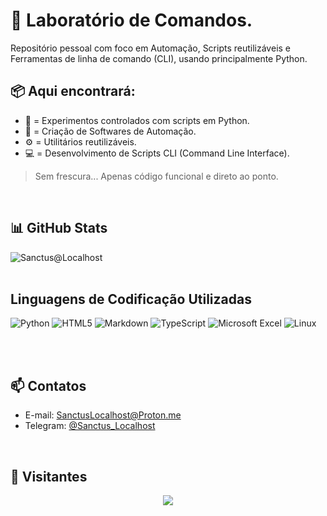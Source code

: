 # 🧬 Laboratório de Comandos.
Repositório pessoal com foco em Automação, Scripts reutilizáveis e Ferramentas de linha de comando (CLI), usando principalmente Python.
<br/>

## 📦 Aqui encontrará:
- 🔬 = Experimentos controlados com scripts em Python.
- 🤖 = Criação de Softwares de Automação.
- ⚙️ = Utilitários reutilizáveis.
- 💻 = Desenvolvimento de Scripts CLI (Command Line Interface).

> Sem frescura... Apenas código funcional e direto ao ponto.
<br/>

## 📊 GitHub Stats
![Sanctus@Localhost](https://github-readme-stats.vercel.app/api?username=SanctusLocalHost&show_icons=true&theme=chartreuse-dark)
<br/>
<br/>

## Linguagens de Codificação Utilizadas

<div style="display: inline_block">
  
  ![Python](https://img.shields.io/badge/python-3670A0?style=for-the-badge&logo=python&logoColor=ffdd54)
  ![HTML5](https://img.shields.io/badge/html5-%23E34F26.svg?style=for-the-badge&logo=html5&logoColor=white)
  ![Markdown](https://img.shields.io/badge/markdown-%23000000.svg?style=for-the-badge&logo=markdown&logoColor=white)
  ![TypeScript](https://img.shields.io/badge/typescript-%23007ACC.svg?style=for-the-badge&logo=typescript&logoColor=white)
  ![Microsoft Excel](https://img.shields.io/badge/Microsoft_Excel-217346?style=for-the-badge&logo=microsoft-excel&logoColor=white)
  ![Linux](https://img.shields.io/badge/Linux-FCC624?style=for-the-badge&logo=linux&logoColor=black)
  
</div><br/>
<br/>

## 📫 Contatos
- E-mail: [SanctusLocalhost@Proton.me](mailto:SanctusLocalhost@Proton.me)  
- Telegram: [@Sanctus_Localhost](https://t.me/Sanctus_Localhost)
<br/>

## 🧮 Visitantes
<p align="center">   <img alingn="center" src="https://profile-counter.glitch.me/SanctusLocalHost/count.svg" /></p>






